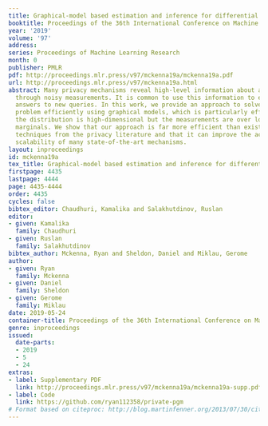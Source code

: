 ```yaml
---
title: Graphical-model based estimation and inference for differential privacy
booktitle: Proceedings of the 36th International Conference on Machine Learning
year: '2019'
volume: '97'
address: 
series: Proceedings of Machine Learning Research
month: 0
publisher: PMLR
pdf: http://proceedings.mlr.press/v97/mckenna19a/mckenna19a.pdf
url: http://proceedings.mlr.press/v97/mckenna19a.html
abstract: Many privacy mechanisms reveal high-level information about a data distribution
  through noisy measurements. It is common to use this information to estimate the
  answers to new queries. In this work, we provide an approach to solve this estimation
  problem efficiently using graphical models, which is particularly effective when
  the distribution is high-dimensional but the measurements are over low-dimensional
  marginals. We show that our approach is far more efficient than existing estimation
  techniques from the privacy literature and that it can improve the accuracy and
  scalability of many state-of-the-art mechanisms.
layout: inproceedings
id: mckenna19a
tex_title: Graphical-model based estimation and inference for differential privacy
firstpage: 4435
lastpage: 4444
page: 4435-4444
order: 4435
cycles: false
bibtex_editor: Chaudhuri, Kamalika and Salakhutdinov, Ruslan
editor:
- given: Kamalika
  family: Chaudhuri
- given: Ruslan
  family: Salakhutdinov
bibtex_author: Mckenna, Ryan and Sheldon, Daniel and Miklau, Gerome
author:
- given: Ryan
  family: Mckenna
- given: Daniel
  family: Sheldon
- given: Gerome
  family: Miklau
date: 2019-05-24
container-title: Proceedings of the 36th International Conference on Machine Learning
genre: inproceedings
issued:
  date-parts:
  - 2019
  - 5
  - 24
extras:
- label: Supplementary PDF
  link: http://proceedings.mlr.press/v97/mckenna19a/mckenna19a-supp.pdf
- label: Code
  link: https://github.com/ryan112358/private-pgm
# Format based on citeproc: http://blog.martinfenner.org/2013/07/30/citeproc-yaml-for-bibliographies/
---
```

